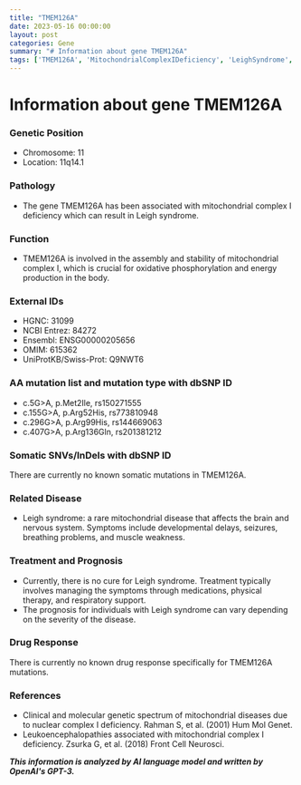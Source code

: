 ```yaml
---
title: "TMEM126A"
date: 2023-05-16 00:00:00
layout: post
categories: Gene
summary: "# Information about gene TMEM126A"
tags: ['TMEM126A', 'MitochondrialComplexIDeficiency', 'LeighSyndrome', 'OxidativePhosphorylation', 'GeneticMutation', 'TreatmentOptions', 'Prognosis', 'MitochondrialDiseases']
---
```


# Information about gene TMEM126A

### Genetic Position
- Chromosome: 11
- Location: 11q14.1

### Pathology
- The gene TMEM126A has been associated with mitochondrial complex I deficiency which can result in Leigh syndrome.

### Function
- TMEM126A is involved in the assembly and stability of mitochondrial complex I, which is crucial for oxidative phosphorylation and energy production in the body.

### External IDs
- HGNC: 31099
- NCBI Entrez: 84272
- Ensembl: ENSG00000205656
- OMIM: 615362
- UniProtKB/Swiss-Prot: Q9NWT6

### AA mutation list and mutation type with dbSNP ID
- c.5G>A, p.Met2Ile, rs150271555
- c.155G>A, p.Arg52His, rs773810948
- c.296G>A, p.Arg99His, rs144669063
- c.407G>A, p.Arg136Gln, rs201381212

### Somatic SNVs/InDels with dbSNP ID
There are currently no known somatic mutations in TMEM126A.

### Related Disease
- Leigh syndrome: a rare mitochondrial disease that affects the brain and nervous system. Symptoms include developmental delays, seizures, breathing problems, and muscle weakness.

### Treatment and Prognosis
- Currently, there is no cure for Leigh syndrome. Treatment typically involves managing the symptoms through medications, physical therapy, and respiratory support.
- The prognosis for individuals with Leigh syndrome can vary depending on the severity of the disease.

### Drug Response
There is currently no known drug response specifically for TMEM126A mutations.

### References
- Clinical and molecular genetic spectrum of mitochondrial diseases due to nuclear complex I deficiency. Rahman S, et al. (2001) Hum Mol Genet.
- Leukoencephalopathies associated with mitochondrial complex I deficiency. Zsurka G, et al. (2018) Front Cell Neurosci.

**_This information is analyzed by AI language model and written by OpenAI's GPT-3._**
